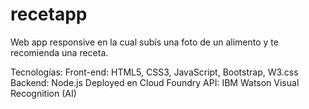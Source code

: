 # recetapp

Web app responsive en la cual subís una foto de un alimento y te recomienda una receta.  

Tecnologías: 
Front-end: HTML5, CSS3, JavaScript, Bootstrap, W3.css 
Backend: Node.js 
Deployed en Cloud Foundry 
API: IBM Watson Visual Recognition (AI)
